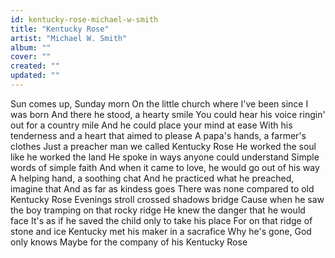 ```yaml
---
id: kentucky-rose-michael-w-smith
title: "Kentucky Rose"
artist: "Michael W. Smith"
album: ""
cover: ""
created: ""
updated: ""
---
```


Sun comes up, Sunday morn
On the little church where I've been since I was born
And there he stood, a hearty smile
You could hear his voice ringin' out for a country mile
And he could place your mind at ease
With his tenderness and a heart that aimed to please
A papa's hands, a farmer's clothes
Just a preacher man we called Kentucky Rose
He worked the soul like he worked the land
He spoke in ways anyone could understand
Simple words of simple faith
And when it came to love, he would go out of his way
A helping hand, a soothing chat
And he practiced what he preached, imagine that
And as far as kindess goes
There was none compared to old Kentucky Rose
Evenings stroll crossed shadows bridge
Cause when he saw the boy tramping on that rocky ridge
He knew the danger that he would face
It's as if he saved the child only to take his place
For on that ridge of stone and ice
Kentucky met his maker in a sacrafice
Why he's gone, God only knows
Maybe for the company of his Kentucky Rose